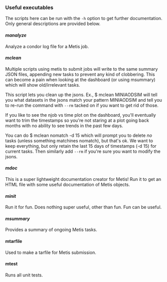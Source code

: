 ### Useful executables
The scripts here can be run with the `-h` option to get further documentation. Only general descriptions 
are provided below.

#### _manalyze_
Analyze a condor log file for a Metis job.

#### _mclean_
Multiple scripts using metis to submit jobs will write to the same
summary JSON files, appending new tasks to prevent any kind of 
clobbering. This can become a pain when looking at the dashboard
(or using msummary) which will show old/irrelevant tasks. 

This script lets you clean up the jsons. Ex.,
$ mclean MINIAODSIM
will tell you what datasets in the jsons match your pattern MINIAODSIM
and tell you to re-run the command with `--rm` tacked on if you want
to get rid of those.

If you like to see the njob vs time plot on the dashboard, you'll eventually
want to trim the timestamps so you're not staring at a plot going back months
with no ability to see trends in the past few days. 

You can do
$ mclean nomatch -d 15
which will prompt you to delete *no* tasks (unless something matchines nomatch),
but that's ok. We want to keep everything, but only retain the last 15
days of timestamps (-d 15) for current tasks. Then similarly add `--rm`
if you're sure you want to modify the jsons.

#### _mdoc_
This is a super lightweight documentation creator for Metis! Run it
to get an HTML file with some useful documentation of Metis objects.


#### _minit_
Run it for fun. Does nothing super useful, other than fun. Fun can be useful.


#### _msummary_
Provides a summary of ongoing Metis tasks.


#### mtarfile
Used to make a tarfile for Metis submission.

#### mtest
Runs all unit tests.

